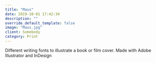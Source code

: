 ```yaml
---
title: "Maus"
date: 2019-10-01 17:42:34
description: ""
override_default_template: false
image: "Maus.jpg"
client: Somebody
category: Print
---
```


Different writing fonts to illustrate a book or film cover. Made with Adobe Illustrator and InDesign
